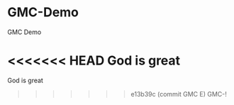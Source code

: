 # GMC-Demo
GMC Demo

<<<<<<< HEAD
God is great
======
God is great
>>>>>>> e13b39c (commit GMC E)
GMC-!
